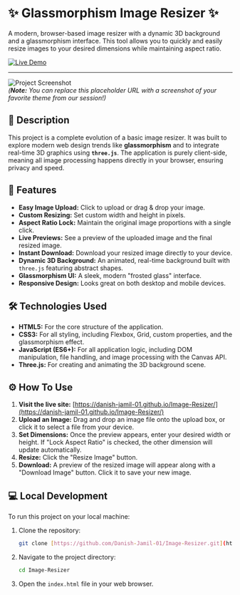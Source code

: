 # ✨ Glassmorphism Image Resizer ✨

A modern, browser-based image resizer with a dynamic 3D background and a glassmorphism interface. This tool allows you to quickly and easily resize images to your desired dimensions while maintaining aspect ratio.

[![Live Demo](https://img.shields.io/badge/Live-Demo-brightgreen?style=for-the-badge&logo=github)](https://danish-jamil-01.github.io/Image-Resizer/)

---

![Project Screenshot](https://i.imgur.com/2oZ27qR.png)  
*(**Note:** You can replace this placeholder URL with a screenshot of your favorite theme from our session!)*

## 📝 Description

This project is a complete evolution of a basic image resizer. It was built to explore modern web design trends like **glassmorphism** and to integrate real-time 3D graphics using **`three.js`**. The application is purely client-side, meaning all image processing happens directly in your browser, ensuring privacy and speed.

## 🚀 Features

* **Easy Image Upload:** Click to upload or drag & drop your image.
* **Custom Resizing:** Set custom width and height in pixels.
* **Aspect Ratio Lock:** Maintain the original image proportions with a single click.
* **Live Previews:** See a preview of the uploaded image and the final resized image.
* **Instant Download:** Download your resized image directly to your device.
* **Dynamic 3D Background:** An animated, real-time background built with `three.js` featuring abstract shapes.
* **Glassmorphism UI:** A sleek, modern "frosted glass" interface.
* **Responsive Design:** Looks great on both desktop and mobile devices.

## 🛠️ Technologies Used

* **HTML5:** For the core structure of the application.
* **CSS3:** For all styling, including Flexbox, Grid, custom properties, and the glassmorphism effect.
* **JavaScript (ES6+):** For all application logic, including DOM manipulation, file handling, and image processing with the Canvas API.
* **Three.js:** For creating and animating the 3D background scene.

## ⚙️ How To Use

1.  **Visit the live site:** [https://danish-jamil-01.github.io/Image-Resizer/](https://danish-jamil-01.github.io/Image-Resizer/)
2.  **Upload an Image:** Drag and drop an image file onto the upload box, or click it to select a file from your device.
3.  **Set Dimensions:** Once the preview appears, enter your desired width or height. If "Lock Aspect Ratio" is checked, the other dimension will update automatically.
4.  **Resize:** Click the "Resize Image" button.
5.  **Download:** A preview of the resized image will appear along with a "Download Image" button. Click it to save your new image.

## 💻 Local Development

To run this project on your local machine:

1.  Clone the repository:
    ```bash
    git clone [https://github.com/Danish-Jamil-01/Image-Resizer.git](https://github.com/Danish-Jamil-01/Image-Resizer.git)
    ```
2.  Navigate to the project directory:
    ```bash
    cd Image-Resizer
    ```
3.  Open the `index.html` file in your web browser.